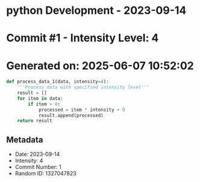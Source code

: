 ﻿# python Development - 2023-09-14
# Commit #1 - Intensity Level: 4
# Generated on: 2025-06-07 10:52:02
```python
def process_data_1(data, intensity=4):
    '''Process data with specified intensity level'''
    result = []
    for item in data:
        if item > 0:
            processed = item * intensity + 9
            result.append(processed)
    return result
```
## Metadata
- Date: 2023-09-14
- Intensity: 4
- Commit Number: 1
- Random ID: 1327047823

